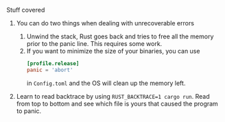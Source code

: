 Stuff covered  

1. You can do two things when dealing with unrecoverable errors
   1. Unwind the stack, Rust goes back and tries to free all the memory prior to the panic line. This requires some work.
   2. If you want to minimize the size of your binaries, you can use
        ```toml
        [profile.release]
        panic = 'abort'
        ```  
        in `Config.toml` and the OS will clean up the memory left.

2. Learn to read backtrace by using `RUST_BACKTRACE=1 cargo run`. Read from top to bottom and see which file is yours that caused the program to panic.